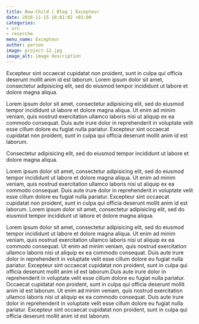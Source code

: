 ```yaml
---
title: Bow-Child | Blog | Excepteur
date: 2016-11-15 18:01:02 +01:00
categories:
- src
- reserche
menu_name: Excepteur
author: person
image: project-12.jpg
image_alt: image description
---
```


Excepteur sint occaecat cupidatat non proident, sunt in culpa qui officia deserunt mollit anim id est laborum. Lorem ipsum dolor sit amet, consectetur adipisicing elit, sed do eiusmod tempor incididunt ut labore et dolore magna aliqua.

Lorem ipsum dolor sit amet, consectetur adipisicing elit, sed do eiusmod tempor incididunt ut labore et dolore magna aliqua. Ut enim ad minim veniam, quis nostrud exercitation ullamco laboris nisi ut aliquip ex ea commodo consequat. Duis aute irure dolor in reprehenderit in voluptate velit esse cillum dolore eu fugiat nulla pariatur. Excepteur sint occaecat cupidatat non proident, sunt in culpa qui officia deserunt mollit anim id est laborum.

Consectetur adipisicing elit, sed do eiusmod tempor incididunt ut labore et dolore magna aliqua.

Lorem ipsum dolor sit amet, consectetur adipisicing elit, sed do eiusmod tempor incididunt ut labore et dolore magna aliqua. Ut enim ad minim veniam, quis nostrud exercitation ullamco laboris nisi ut aliquip ex ea commodo consequat. Duis aute irure dolor in reprehenderit in voluptate velit esse cillum dolore eu fugiat nulla pariatur. Excepteur sint occaecat cupidatat non proident, sunt in culpa qui officia deserunt mollit anim id est laborum. Lorem ipsum dolor sit amet, consectetur adipisicing elit, sed do eiusmod tempor incididunt ut labore et dolore magna aliqua.

Lorem ipsum dolor sit amet, consectetur adipisicing elit, sed do eiusmod tempor incididunt ut labore et dolore magna aliqua. Ut enim ad minim veniam, quis nostrud exercitation ullamco laboris nisi ut aliquip ex ea commodo consequat. Ut enim ad minim veniam, quis nostrud exercitation ullamco laboris nisi ut aliquip ex ea commodo consequat. Duis aute irure dolor in reprehenderit in voluptate velit esse cillum dolore eu fugiat nulla pariatur. Excepteur sint occaecat cupidatat non proident, sunt in culpa qui officia deserunt mollit anim id est laborum.Duis aute irure dolor in reprehenderit in voluptate velit esse cillum dolore eu fugiat nulla pariatur. Occaecat cupidatat non proident, sunt in culpa qui officia deserunt mollit anim id est laborum. Ut enim ad minim veniam, quis nostrud exercitation ullamco laboris nisi ut aliquip ex ea commodo consequat. Duis aute irure dolor in reprehenderit in voluptate velit esse cillum dolore eu fugiat nulla pariatur. Excepteur sint occaecat cupidatat non proident, sunt in culpa qui officia deserunt mollit anim id est laborum.
